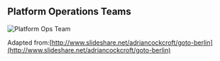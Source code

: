 ## Platform Operations Teams

![Platform Ops Team](slides/resources/images/platform-team.png "Platform Ops Team")

Adapted from:[http://www.slideshare.net/adriancockcroft/goto-berlin](http://www.slideshare.net/adriancockcroft/goto-berlin)
